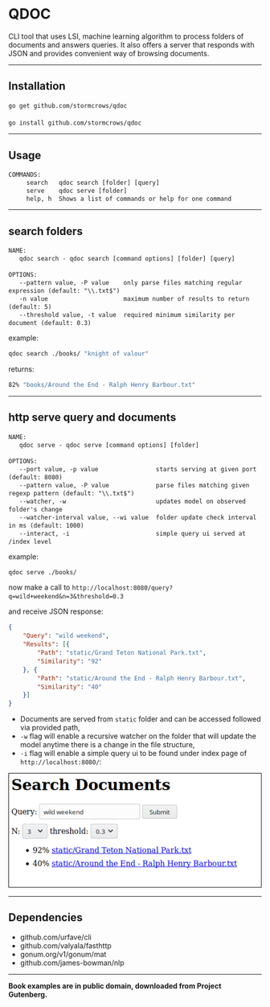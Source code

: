 
# QDOC

CLI tool that uses LSI, machine learning algorithm to process folders of documents and answers queries. It also offers a server that responds with JSON and provides convenient way of browsing documents.

---

## Installation

```bash
go get github.com/stormcrows/qdoc

go install github.com/stormcrows/qdoc
```

---

## Usage

```
COMMANDS:
     search   qdoc search [folder] [query]
     serve    qdoc serve [folder]
     help, h  Shows a list of commands or help for one command
```

---

## search folders

```
NAME:
   qdoc search - qdoc search [command options] [folder] [query]

OPTIONS:
   --pattern value, -P value    only parse files matching regular expression (default: "\\.txt$")
   -n value                     maximum number of results to return (default: 5)
   --threshold value, -t value  required minimum similarity per document (default: 0.3)
```
example:
```bash
qdoc search ./books/ "knight of valour"
```
returns:

```bash
82% "books/Around the End - Ralph Henry Barbour.txt"
```

---

## http serve query and documents

```
NAME:
   qdoc serve - qdoc serve [command options] [folder]

OPTIONS:
   --port value, -p value                starts serving at given port (default: 8080)
   --pattern value, -P value             parse files matching given regexp pattern (default: "\\.txt$")
   --watcher, -w                         updates model on observed folder's change
   --watcher-interval value, --wi value  folder update check interval in ms (default: 1000)
   --interact, -i                        simple query ui served at /index level
```

example:

```bash
qdoc serve ./books/
```

now make a call to `http://localhost:8080/query?q=wild+weekend&n=3&threshold=0.3`

and receive JSON response:

```json
{
    "Query": "wild weekend",
    "Results": [{
        "Path": "static/Grand Teton National Park.txt",
        "Similarity": "92"
    }, {
        "Path": "static/Around the End - Ralph Henry Barbour.txt",
        "Similarity": "40"
    }]
}
```

* Documents are served from `static` folder and can be accessed followed via provided path,
* `-w` flag will enable a recursive watcher on the folder that will update the model anytime there is a change in the file structure,
* `-i` flag will enable a simple query ui to be found under index page of `http://localhost:8080/`:

![interaction panel](./docs/interaction.png)

---

## Dependencies

- github.com/urfave/cli
- github.com/valyala/fasthttp
- gonum.org/v1/gonum/mat
- github.com/james-bowman/nlp

---
   
**Book examples are in public domain, downloaded from Project Gutenberg.**